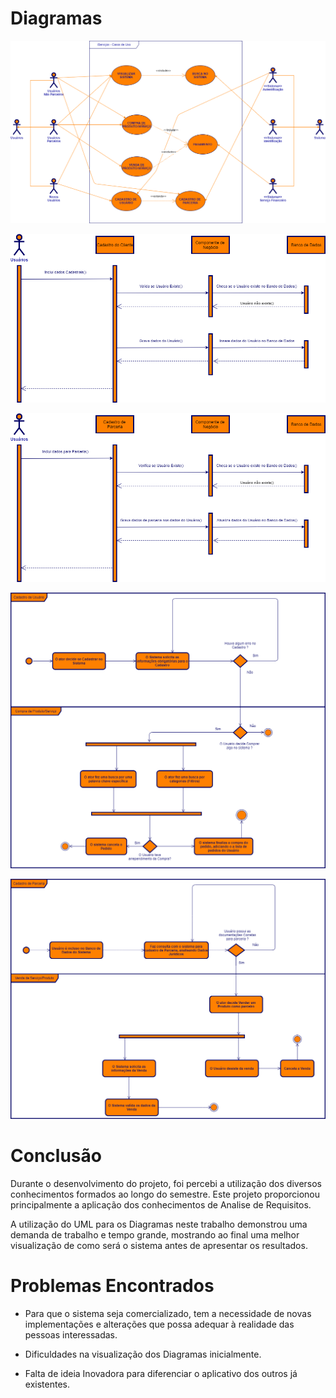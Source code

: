 # Diagramas

![Diagrama Caso de Uso](Figuras/diagramaUSO.png)

![Diagrama de Sequência para Cadastro](Figuras/DiagramaCadastro.png)

![Diagrama de Sequência para Parceria](Figuras/DiagramaCadastroParceria.png)

![Diagrama de Atividades para Compra](Figuras/DiagramaCompra.png)

![Diagrama de Atividades para Venda](Figuras/DiagramaVenda.png)


# Conclusão

Durante o desenvolvimento do projeto, foi percebi a utilização dos diversos conhecimentos formados ao longo do semestre. Este projeto proporcionou principalmente a aplicação dos conhecimentos de Analise de Requisitos.

A utilização do UML para os Diagramas neste trabalho demonstrou uma demanda de trabalho e tempo grande, mostrando ao final uma melhor visualização de como será o sistema antes de apresentar os resultados.

# Problemas Encontrados

* Para que o sistema seja comercializado,  tem a necessidade de novas implementações e alterações que possa adequar à realidade das pessoas interessadas.

* Dificuldades na visualização dos Diagramas inicialmente.

* Falta de ideia Inovadora para diferenciar o aplicativo dos outros já existentes.
